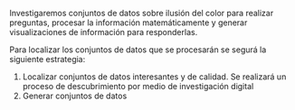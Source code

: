 Investigaremos conjuntos de datos sobre ilusión del color para realizar preguntas, procesar la información matemáticamente y generar visualizaciones de información para responderlas.

Para localizar los conjuntos de datos que se procesarán se segurá la siguiente estrategia:
1. Localizar conjuntos de datos interesantes y de calidad. Se realizará un proceso de descubrimiento por medio de investigación digital
2. Generar conjuntos de datos
